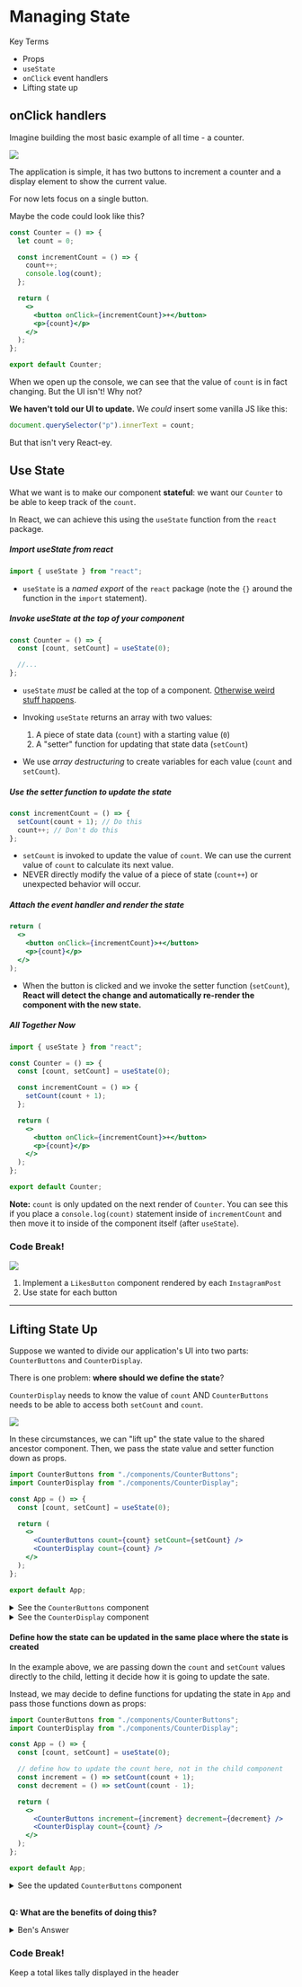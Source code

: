 # Managing State

Key Terms

- Props
- `useState`
- `onClick` event handlers
- Lifting state up

## onClick handlers

Imagine building the most basic example of all time - a counter.

![](./notes-imgs/counter-app.gif)

The application is simple, it has two buttons to increment a counter and a display element to show the current value.

For now lets focus on a single button.

Maybe the code could look like this?

```jsx
const Counter = () => {
  let count = 0;

  const incrementCount = () => {
    count++;
    console.log(count);
  };

  return (
    <>
      <button onClick={incrementCount}>+</button>
      <p>{count}</p>
    </>
  );
};

export default Counter;
```

When we open up the console, we can see that the value of `count` is in fact changing. But the UI isn't! Why not?

**We haven't told our UI to update.** We _could_ insert some vanilla JS like this:

```js
document.querySelector("p").innerText = count;
```

But that isn't very React-ey.

## Use State

What we want is to make our component **stateful**: we want our `Counter` to be able to keep track of the `count`.

In React, we can achieve this using the `useState` function from the `react` package.

##### Import useState from react

```jsx
import { useState } from "react";
```

- `useState` is a _named export_ of the `react` package (note the `{}` around the function in the `import` statement).

##### Invoke useState at the top of your component

```jsx
const Counter = () => {
  const [count, setCount] = useState(0);

  //...
};
```

- `useState` _must_ be called at the top of a component. [Otherwise weird stuff happens](https://legacy.reactjs.org/docs/hooks-rules.html).

- Invoking `useState` returns an array with two values:

  1. A piece of state data (`count`) with a starting value (`0`)
  2. A "setter" function for updating that state data (`setCount`)

- We use _array destructuring_ to create variables for each value (`count` and `setCount`).

##### Use the setter function to update the state

```jsx
const incrementCount = () => {
  setCount(count + 1); // Do this
  count++; // Don't do this
};
```

- `setCount` is invoked to update the value of `count`. We can use the current value of `count` to calculate its next value.
- NEVER directly modify the value of a piece of state (`count++`) or unexpected behavior will occur.

##### Attach the event handler and render the state

```jsx
return (
  <>
    <button onClick={incrementCount}>+</button>
    <p>{count}</p>
  </>
);
```

- When the button is clicked and we invoke the setter function (`setCount`), **React will detect the change and automatically re-render the component with the new state.**

##### All Together Now

```jsx
import { useState } from "react";

const Counter = () => {
  const [count, setCount] = useState(0);

  const incrementCount = () => {
    setCount(count + 1);
  };

  return (
    <>
      <button onClick={incrementCount}>+</button>
      <p>{count}</p>
    </>
  );
};

export default Counter;
```

**Note:** `count` is only updated on the next render of `Counter`. You can see this if you place a `console.log(count)` statement inside of `incrementCount` and then move it to inside of the component itself (after `useState`).

### Code Break!

![](./notes-imgs/instacat-component-tree.svg)

1. Implement a `LikesButton` component rendered by each `InstagramPost`
2. Use state for each button

---

## Lifting State Up

Suppose we wanted to divide our application's UI into two parts: `CounterButtons` and `CounterDisplay`.

There is one problem: **where should we define the state**?

`CounterDisplay` needs to know the value of `count` AND `CounterButtons` needs to be able to access both `setCount` and `count`.

![](./notes-imgs/lifting-state-up.svg)

In these circumstances, we can "lift up" the state value to the shared ancestor component. Then, we pass the state value and setter function down as props.

```jsx
import CounterButtons from "./components/CounterButtons";
import CounterDisplay from "./components/CounterDisplay";

const App = () => {
  const [count, setCount] = useState(0);

  return (
    <>
      <CounterButtons count={count} setCount={setCount} />
      <CounterDisplay count={count} />
    </>
  );
};

export default App;
```

<details><summary>See the <code>CounterButtons</code> component</summary>

```jsx
const CounterButtons = ({ count, setCount }) => {
  const increment = () => setCount(count + 1);
  const decrement = () => setCount(count - 1);

  return (
    <>
      <button onClick={increment}>+</button>
      <button onClick={decrement}>-</button>
    </>
  );
};

export default CounterButtons;
```

</details>

<details><summary>See the <code>CounterDisplay</code> component</summary>

```jsx
const CounterDisplay = ({ count }) => {
  return <p>{count}</p>;
};

export default CounterDisplay;
```

</details>

#### Define how the state can be updated in the same place where the state is created

In the example above, we are passing down the `count` and `setCount` values directly to the child, letting it decide how it is going to update the sate.

Instead, we may decide to define functions for updating the state in `App` and pass those functions down as props:

```jsx
import CounterButtons from "./components/CounterButtons";
import CounterDisplay from "./components/CounterDisplay";

const App = () => {
  const [count, setCount] = useState(0);

  // define how to update the count here, not in the child component
  const increment = () => setCount(count + 1);
  const decrement = () => setCount(count - 1);

  return (
    <>
      <CounterButtons increment={increment} decrement={decrement} />
      <CounterDisplay count={count} />
    </>
  );
};

export default App;
```

<details><summary>See the updated <code>CounterButtons</code> component</summary>

```jsx
const CounterButtons = ({ increment, decrement }) => {
  return (
    <>
      <button onClick={increment}>+</button>
      <button onClick={decrement}>-</button>
    </>
  );
};

export default CounterButtons;
```

</details><br>

**Q: What are the benefits of doing this?**

<details><summary>Ben's Answer</summary><br>

> I think the main benefit of this is that it also keeps all of the logic related to managing the `count` state in one place.
>
> The result is that both the `CounterButtons` and `CounterDisplay` components are blissfully un-aware of the state values themselves. They are simply told what value to display (`count`) or what to do when the buttons are clicked (`increment` or `decrement`).

</details>

### Code Break!

Keep a total likes tally displayed in the header
